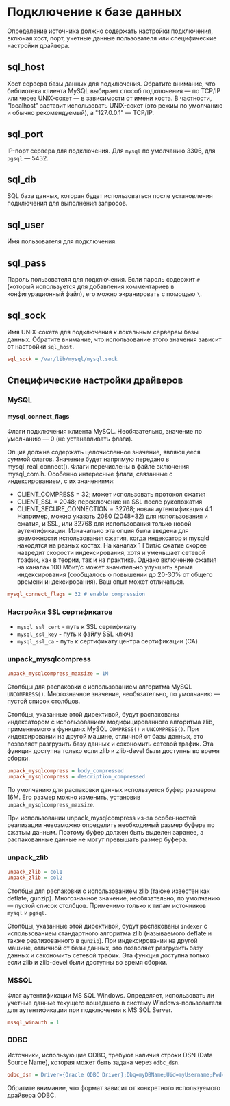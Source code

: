 # Подключение к базе данных

Определение источника должно содержать настройки подключения, включая хост, порт, учетные данные пользователя или специфические настройки драйвера.

## sql_host

Хост сервера базы данных для подключения. Обратите внимание, что библиотека клиента MySQL выбирает способ подключения — по TCP/IP или через UNIX-сокет — в зависимости от имени хоста. В частности, "localhost" заставит использовать UNIX-сокет (это режим по умолчанию и обычно рекомендуемый), а "127.0.0.1" — TCP/IP.

## sql_port

IP-порт сервера для подключения.
Для `mysql` по умолчанию 3306, для `pgsql` — 5432.

## sql_db

SQL база данных, которая будет использоваться после установления подключения для выполнения запросов.

## sql_user

Имя пользователя для подключения.

## sql_pass

Пароль пользователя для подключения. Если пароль содержит `#` (который используется для добавления комментариев в конфигурационный файл), его можно экранировать с помощью `\`.

## sql_sock

Имя UNIX-сокета для подключения к локальным серверам базы данных. Обратите внимание, что использование этого значения зависит от настройки `sql_host`.

```ini
sql_sock = /var/lib/mysql/mysql.sock
```

## Специфические настройки драйверов

### MySQL

#### mysql_connect_flags

Флаги подключения клиента MySQL. Необязательно, значение по умолчанию — 0 (не устанавливать флаги).

Опция должна содержать целочисленное значение, являющееся суммой флагов. Значение будет напрямую передано в mysql_real_connect(). Флаги перечислены в файле включения mysql_com.h. Особенно интересные флаги, связанные с индексированием, с их значениями:

* CLIENT_COMPRESS = 32; может использовать протокол сжатия
* CLIENT_SSL = 2048; переключение на SSL после рукопожатия
* CLIENT_SECURE_CONNECTION = 32768; новая аутентификация 4.1
Например, можно указать 2080 (2048+32) для использования и сжатия, и SSL, или 32768 для использования только новой аутентификации. Изначально эта опция была введена для возможности использования сжатия, когда индексатор и mysqld находятся на разных хостах. На каналах 1 Гбит/с сжатие скорее навредит скорости индексирования, хотя и уменьшает сетевой трафик, как в теории, так и на практике. Однако включение сжатия на каналах 100 Мбит/с может значительно улучшить время индексирования (сообщалось о повышении до 20-30% от общего времени индексирования). Ваш опыт может отличаться.

```ini
mysql_connect_flags = 32 # enable compression
```

### Настройки SSL сертификатов

* `mysql_ssl_cert` - путь к SSL сертификату
* `mysql_ssl_key` - путь к файлу SSL ключа
* `mysql_ssl_ca` - путь к сертификату центра сертификации (CA)


### unpack_mysqlcompress

```ini
unpack_mysqlcompress_maxsize = 1M
```

Столбцы для распаковки с использованием алгоритма MySQL `UNCOMPRESS()`. Многозначное значение, необязательно, по умолчанию — пустой список столбцов.

Столбцы, указанные этой директивой, будут распакованы индексатором с использованием модифицированного алгоритма zlib, применяемого в функциях MySQL `COMPRESS()` и `UNCOMPRESS()`. При индексировании на другой машине, отличной от базы данных, это позволяет разгрузить базу данных и сэкономить сетевой трафик. Эта функция доступна только если zlib и zlib-devel были доступны во время сборки.

```ini
unpack_mysqlcompress = body_compressed
unpack_mysqlcompress = description_compressed
```

По умолчанию для распаковки данных используется буфер размером 16М. Его размер можно изменить, установив `unpack_mysqlcompress_maxsize`.

При использовании unpack_mysqlcompress из-за особенностей реализации невозможно определить необходимый размер буфера по сжатым данным. Поэтому буфер должен быть выделен заранее, а распакованные данные не могут превышать размер буфера.

### unpack_zlib

```ini
unpack_zlib = col1
unpack_zlib = col2
```

Столбцы для распаковки с использованием zlib (также известен как deflate, gunzip). Многозначное значение, необязательно, по умолчанию — пустой список столбцов. Применимо только к типам источников `mysql` и `pgsql`.

Столбцы, указанные этой директивой, будут распакованы `indexer` с использованием стандартного алгоритма zlib (называемого deflate и также реализованного в `gunzip`). При индексировании на другой машине, отличной от базы данных, это позволяет разгрузить базу данных и сэкономить сетевой трафик. Эта функция доступна только если zlib и zlib-devel были доступны во время сборки.

### MSSQL

Флаг аутентификации MS SQL Windows. Определяет, использовать ли учетные данные текущего вошедшего в систему Windows-пользователя для аутентификации при подключении к MS SQL Server.

```ini
mssql_winauth = 1
```

### ODBC

Источники, использующие ODBC, требуют наличия строки DSN (Data Source Name), которая может быть задана через `odbc_dsn`.

```ini
odbc_dsn = Driver={Oracle ODBC Driver};Dbq=myDBName;Uid=myUsername;Pwd=myPassword
```

Обратите внимание, что формат зависит от конкретного используемого драйвера ODBC.
<!-- proofread -->


